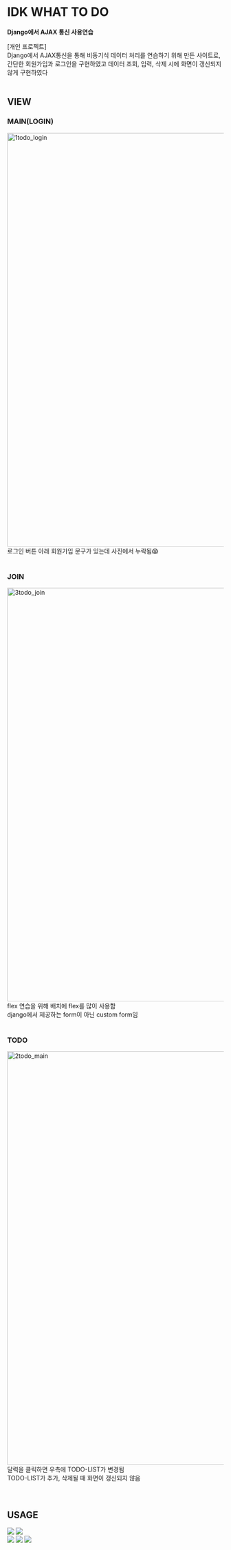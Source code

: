 # IDK WHAT TO DO

**Django에서 AJAX 통신 사용연습**

[개인 프로젝트] <br>
Django에서 AJAX통신을 통해 비동기식 데이터 처리를 연습하기 위해 만든 사이트로,<br>
간단한 회원가입과 로그인을 구현하였고 데이터 조회, 입력, 삭제 시에 화면이 갱신되지 않게 구현하였다<br><br>

## VIEW
### MAIN(LOGIN)
<img width="960" alt="1todo_login" src="https://user-images.githubusercontent.com/56428536/115497775-44a78700-a2a7-11eb-888b-86bb3283244e.png">
로그인 버튼 아래 회원가입 문구가 있는데 사진에서 누락됨😱<br><br>

### JOIN
<img width="960" alt="3todo_join" src="https://user-images.githubusercontent.com/56428536/115497817-5ab54780-a2a7-11eb-9dc5-bfb684069fad.png">
flex 연습을 위해 배치에 flex를 많이 사용함<br>
django에서 제공하는 form이 아닌 custom form임<br><br>

### TODO
<img width="960" alt="2todo_main" src="https://user-images.githubusercontent.com/56428536/115497799-50934900-a2a7-11eb-99fe-bdfda65f8c02.png">
달력을 클릭하면 우측에 TODO-LIST가 변경됨<br>
TODO-LIST가 추가, 삭제될 때 화면이 갱신되지 않음<br><br><br>

## USAGE
<p>
  <img src="https://img.shields.io/badge/Python-3776AB?style=flat-square&logo=Python&logoColor=white"/>
  <img src="https://img.shields.io/badge/Django-092E20?style=flat-square&logo=Django&logoColor=white"/>
  <br>
  <img src="https://img.shields.io/badge/HTML5-E34F26?style=flat-square&logo=HTML5&logoColor=white"/>
  <img src="https://img.shields.io/badge/CSS3-1572B6?style=flat-square&logo=CSS3&logoColor=white"/>
  <img src="https://img.shields.io/badge/JavaScript-F7DF1E?style=flat-square&logo=JavaScript&logoColor=white"/>

</p>
